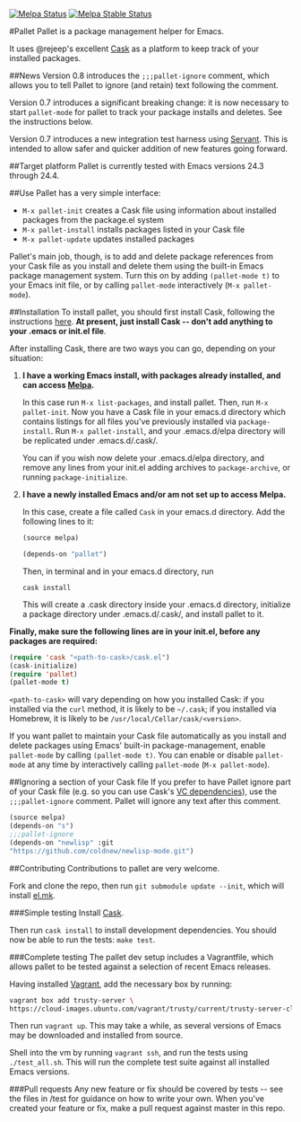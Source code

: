 [![Melpa Status](http://melpa.milkbox.net/packages/pallet-badge.svg)](http://melpa.milkbox.net/#/pallet)
[![Melpa Stable Status](http://melpa-stable.milkbox.net/packages/pallet-badge.svg)](http://melpa-stable.milkbox.net/#/pallet)


#Pallet
Pallet is a package management helper for Emacs.

It uses @rejeep's excellent
[Cask](https://github.com/cask/cask) as a platform to keep
track of your installed packages.

##News
Version 0.8 introduces the `;;;pallet-ignore` comment, which allows
you to tell Pallet to ignore (and retain) text following the comment.

Version 0.7 introduces a significant breaking change: it is now
necessary to start `pallet-mode` for pallet to track your package
installs and deletes. See the instructions below.

Version 0.7 introduces a new integration test harness using
[Servant](https://github.com/cask/servant). This is intended to allow
safer and quicker addition of new features going forward.

##Target platform
Pallet is currently tested with Emacs versions 24.3 through 24.4.

##Use
Pallet has a very simple interface:
- `M-x pallet-init` creates a Cask file using information about
  installed packages from the package.el system
- `M-x pallet-install` installs packages listed in your Cask file
- `M-x pallet-update` updates installed packages

Pallet's main job, though, is to add and delete package references
from your Cask file as you install and delete them using the built-in
Emacs package management system. Turn this on by adding `(pallet-mode
t)` to your Emacs init file, or by calling `pallet-mode` interactively (`M-x
pallet-mode`).

##Installation
To install pallet, you should first install Cask, following the
instructions [here](http://cask.readthedocs.org/en/latest/). **At present,
just install Cask -- don't add anything to your .emacs or init.el file**.

After installing Cask, there are two ways you can go, depending on
your situation:

1. **I have a working Emacs install, with packages already installed,
   and can access [Melpa](http://melpa.org).**

   In this case run `M-x list-packages`, and install pallet.  Then,
   run `M-x pallet-init`. Now you have a Cask file in your emacs.d
   directory which contains listings for all files you've previously
   installed via `package-install`. Run `M-x pallet-install`, and your
   .emacs.d/elpa directory will be replicated under .emacs.d/.cask/.

   You can if you wish now delete your .emacs.d/elpa directory, and
   remove any lines from your init.el adding archives to
   `package-archive`, or running `package-initialize`.

2. **I have a newly installed Emacs and/or am not set up to access
   Melpa.**

   In this case, create a file called `Cask` in your emacs.d
   directory. Add the following lines to it:

   ```lisp
   (source melpa)

   (depends-on "pallet")
   ```

   Then, in terminal and in your emacs.d directory, run

   ```
   cask install
   ```

   This will create a .cask directory inside your .emacs.d directory,
   initialize a package directory under .emacs.d/.cask/, and install
   pallet to it.

**Finally, make sure the following lines are in your init.el, before any
  packages are required:**

```lisp
(require 'cask "<path-to-cask>/cask.el")
(cask-initialize)
(require 'pallet)
(pallet-mode t)
```

`<path-to-cask>` will vary depending on how you installed Cask: if you
installed via the `curl` method, it is likely to be `~/.cask`; if you
installed via Homebrew, it is likely to be
`/usr/local/Cellar/cask/<version>`.

If you want pallet to maintain your Cask file automatically as you
install and delete packages using Emacs' built-in package-management,
enable `pallet-mode` by calling `(pallet-mode t)`. You can enable or
disable `pallet-mode` at any time by interactively calling
`pallet-mode` (`M-x pallet-mode`).

##Ignoring a section of your Cask file
If you prefer to have Pallet ignore part of your Cask file (e.g. so
you can use Cask's
[VC dependencies](http://cask.readthedocs.org/en/latest/guide/dsl.html#dependencies)),
use the `;;;pallet-ignore` comment. Pallet will ignore any text after
this comment.
```lisp
(source melpa)
(depends-on "s")
;;;pallet-ignore
(depends-on "newlisp" :git
"https://github.com/coldnew/newlisp-mode.git")
```

##Contributing
Contributions to pallet are very welcome.

Fork and clone the repo, then run `git
submodule update --init`, which will install
[el.mk](http://github.com/rdallasgray/el.mk).

###Simple testing
Install [Cask](http://cask.readthedocs.org/en/latest).

Then run `cask install` to install development dependencies. You
should now be able to run the tests: `make test`.

###Complete testing
The pallet dev setup includes a Vagrantfile, which allows pallet to be
tested against a selection of recent Emacs releases.

Having installed [Vagrant](https://vagrantup.com), add the necessary
box by running:
```bash
vagrant box add trusty-server \
https://cloud-images.ubuntu.com/vagrant/trusty/current/trusty-server-cloudimg-i386-vagrant-disk1.box
```

Then run `vagrant up`. This may take a while, as several versions of
Emacs may be downloaded and installed from source.

Shell into the vm by running `vagrant ssh`, and run the tests using
`./test_all.sh`. This will run the complete test suite against all
installed Emacs versions.

###Pull requests
Any new feature or fix should be covered by tests -- see the files
in /test for guidance on how to write your own. When you've
created your feature or fix, make a pull request against master in this repo.
